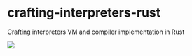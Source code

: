 # crafting-interpreters-rust
Crafting interpreters VM and compiler implementation in Rust

![](https://github.com/missingdays/crafting-interpreters-rust/workflows/rust/badge.svg)
